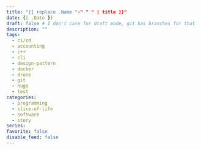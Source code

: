 ```yaml
---
title: "{{ replace .Name "-" " " | title }}"
date: {{ .Date }}
draft: false # I don't care for draft mode, git has branches for that
description: ""
tags:
  - ci/cd
  - accounting
  - c++
  - cli
  - design-pattern
  - docker
  - drone
  - git
  - hugo
  - test
categories:
  - programming
  - slice-of-life
  - software
  - story
series:
favorite: false
disable_feed: false
---
```


<!--more-->

